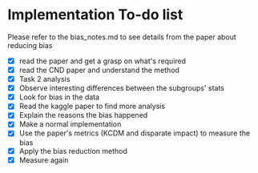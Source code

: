 # Implementation To-do list

Please refer to the bias_notes.md to see details from the paper about reducing bias

- [x] read the paper and get a grasp on what's required
- [x] read the CND paper and understand the method
- [x] Task 2 analysis
- [x] Observe interesting differences between the subgroups' stats
- [x] Look for bias in the data
- [x] Read the kaggle paper to find more analysis
- [x] Explain the reasons the bias happened
- [x] Make a normal implementation
- [x] Use the paper's metrics (KCDM and disparate impact) to measure the bias
- [x] Apply the bias reduction method
- [x] Measure again